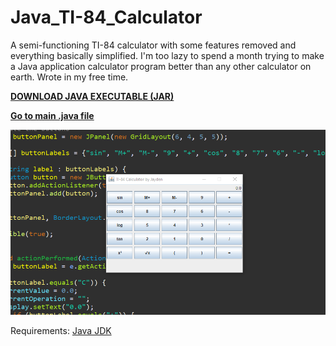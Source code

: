# Java_TI-84_Calculator
A semi-functioning TI-84 calculator with some features removed and everything basically simplified. I'm too lazy to spend a month trying to make a Java application calculator program better than any other calculator on earth.  Wrote in my free time.

[**DOWNLOAD JAVA EXECUTABLE (JAR)**](https://github.com/TheGameCenter/Java_TI-84_Calculator/raw/main/bin/Ti-84%20Calculator.jar)

[**Go to main .java file**](https://github.com/TheGameCenter/Java_TI-84_Calculator/blob/main/src/pkg/MainActivity.java)


![](https://raw.githubusercontent.com/TheGameCenter/Java_TI-84_Calculator/main/bin/screenshot.png)

Requirements: [Java JDK](https://www.oracle.com/java/technologies/downloads/#jdk19-windows)
